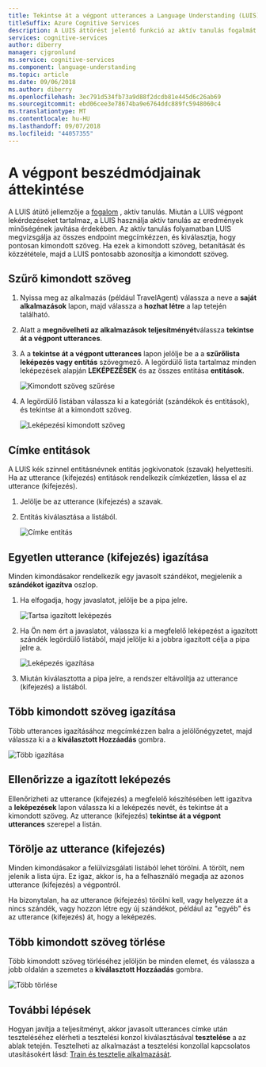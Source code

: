 ```yaml
---
title: Tekintse át a végpont utterances a Language Understanding (LUIS)
titleSuffix: Azure Cognitive Services
description: A LUIS áttörést jelentő funkció az aktív tanulás fogalmát. Miután a LUIS végpont lekérdezések rendelkezik, aktív tanulás növeli az eredmények minőségének választja ki, hogy pontosan kimondott szöveg. Ha ezek a kimondott szöveg, betanítását és közzététele, majd a LUIS pontosabb azonosítja a kimondott szöveg.
services: cognitive-services
author: diberry
manager: cjgronlund
ms.service: cognitive-services
ms.component: language-understanding
ms.topic: article
ms.date: 09/06/2018
ms.author: diberry
ms.openlocfilehash: 3ec791d534fb73a9d88f2dcdb81e445d6c26ab69
ms.sourcegitcommit: ebd06cee3e78674ba9e6764ddc889fc5948060c4
ms.translationtype: MT
ms.contentlocale: hu-HU
ms.lasthandoff: 09/07/2018
ms.locfileid: "44057355"
---
```

# <a name="review-endpoint-utterances"></a>A végpont beszédmódjainak áttekintése

A LUIS átütő jellemzője a [fogalom](luis-concept-review-endpoint-utterances.md) , aktív tanulás. Miután a LUIS végpont lekérdezéseket tartalmaz, a LUIS használja aktív tanulás az eredmények minőségének javítása érdekében. Az aktív tanulás folyamatban LUIS megvizsgálja az összes endpoint megcímkézzen, és kiválasztja, hogy pontosan kimondott szöveg. Ha ezek a kimondott szöveg, betanítását és közzététele, majd a LUIS pontosabb azonosítja a kimondott szöveg. 

## <a name="filter-utterances"></a>Szűrő kimondott szöveg
1. Nyissa meg az alkalmazás (például TravelAgent) válassza a neve a **saját alkalmazások** lapon, majd válassza a **hozhat létre** a lap tetején található.

2. Alatt a **megnövelheti az alkalmazások teljesítményét**válassza **tekintse át a végpont utterances**.

3. A a **tekintse át a végpont utterances** lapon jelölje be a a **szűrőlista leképezés vagy entitás** szövegmező. A legördülő lista tartalmaz minden leképezések alapján **LEKÉPEZÉSEK** és az összes entitása **entitások**.

    ![Kimondott szöveg szűrése](./media/label-suggested-utterances/filter.png)

4. A legördülő listában válassza ki a kategóriát (szándékok és entitások), és tekintse át a kimondott szöveg.

    ![Leképezési kimondott szöveg](./media/label-suggested-utterances/intent-utterances.png)

## <a name="label-entities"></a>Címke entitások
A LUIS kék színnel entitásnévnek entitás jogkivonatok (szavak) helyettesíti. Ha az utterance (kifejezés) entitások rendelkezik címkézetlen, lássa el az utterance (kifejezés). 

1. Jelölje be az utterance (kifejezés) a szavak. 

2. Entitás kiválasztása a listából.

    ![Címke entitás](./media/label-suggested-utterances/label-entity.png)

## <a name="align-single-utterance"></a>Egyetlen utterance (kifejezés) igazítása

Minden kimondásakor rendelkezik egy javasolt szándékot, megjelenik a **szándékot igazítva** oszlop. 

1. Ha elfogadja, hogy javaslatot, jelölje be a pipa jelre.

    ![Tartsa igazított leképezés](./media/label-suggested-utterances/align-intent-check.png)

2. Ha Ön nem ért a javaslatot, válassza ki a megfelelő leképezést a igazított szándék legördülő listából, majd jelölje ki a jobbra igazított célja a pipa jelre a. 

    ![Leképezés igazítása](./media/label-suggested-utterances/align-intent.png)

3. Miután kiválasztotta a pipa jelre, a rendszer eltávolítja az utterance (kifejezés) a listából. 

## <a name="align-several-utterances"></a>Több kimondott szöveg igazítása

Több utterances igazításához megcímkézzen balra a jelölőnégyzetet, majd válassza ki a a **kiválasztott Hozzáadás** gombra. 

![Több igazítása](./media/label-suggested-utterances/add-selected.png)

## <a name="verify-aligned-intent"></a>Ellenőrizze a igazított leképezés
Ellenőrizheti az utterance (kifejezés) a megfelelő készítésében lett igazítva a **leképezések** lapon válassza ki a leképezés nevét, és tekintse át a kimondott szöveg. Az utterance (kifejezés) **tekintse át a végpont utterances** szerepel a listán.

## <a name="delete-utterance"></a>Törölje az utterance (kifejezés)
Minden kimondásakor a felülvizsgálati listából lehet törölni. A törölt, nem jelenik a lista újra. Ez igaz, akkor is, ha a felhasználó megadja az azonos utterance (kifejezés) a végpontról. 

Ha bizonytalan, ha az utterance (kifejezés) törölni kell, vagy helyezze át a nincs szándék, vagy hozzon létre egy új szándékot, például az "egyéb" és az utterance (kifejezés) át, hogy a leképezés. 

## <a name="delete-several-utterances"></a>Több kimondott szöveg törlése
Több kimondott szöveg törléséhez jelöljön be minden elemet, és válassza a jobb oldalán a szemetes a **kiválasztott Hozzáadás** gombra.

![Több törlése](./media/label-suggested-utterances/delete-several.png)

## <a name="next-steps"></a>További lépések

Hogyan javítja a teljesítményt, akkor javasolt utterances címke után teszteléséhez elérheti a tesztelési konzol kiválasztásával **tesztelése** a az ablak tetején. Tesztelheti az alkalmazást a tesztelési konzollal kapcsolatos utasításokért lásd: [Train és tesztelje alkalmazását](luis-interactive-test.md).
